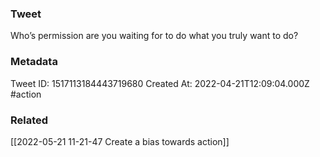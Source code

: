 ### Tweet
Who’s permission are you waiting for to do what you truly want to do?

### Metadata
Tweet ID: 1517113184443719680
Created At: 2022-04-21T12:09:04.000Z
#action 

### Related
[[2022-05-21 11-21-47 Create a bias towards action]]

